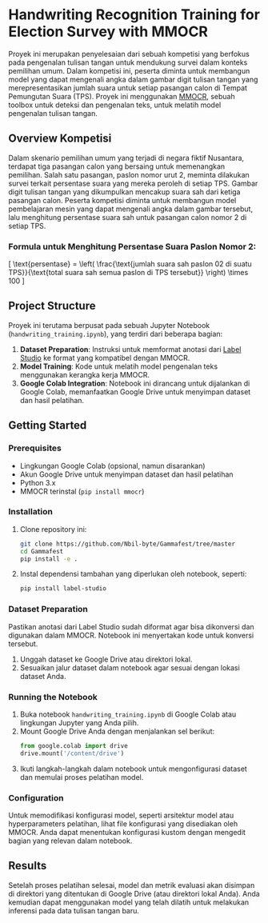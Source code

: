 


# Handwriting Recognition Training for Election Survey with MMOCR

Proyek ini merupakan penyelesaian dari sebuah kompetisi yang berfokus pada pengenalan tulisan tangan untuk mendukung survei dalam konteks pemilihan umum. Dalam kompetisi ini, peserta diminta untuk membangun model yang dapat mengenali angka dalam gambar digit tulisan tangan yang merepresentasikan jumlah suara untuk setiap pasangan calon di Tempat Pemungutan Suara (TPS). Proyek ini menggunakan [MMOCR](https://github.com/open-mmlab/mmocr), sebuah toolbox untuk deteksi dan pengenalan teks, untuk melatih model pengenalan tulisan tangan.

## Overview Kompetisi

Dalam skenario pemilihan umum yang terjadi di negara fiktif Nusantara, terdapat tiga pasangan calon yang bersaing untuk memenangkan pemilihan. Salah satu pasangan, paslon nomor urut 2, meminta dilakukan survei terkait persentase suara yang mereka peroleh di setiap TPS. Gambar digit tulisan tangan yang dikumpulkan mencakup suara sah dari ketiga pasangan calon. Peserta kompetisi diminta untuk membangun model pembelajaran mesin yang dapat mengenali angka dalam gambar tersebut, lalu menghitung persentase suara sah untuk pasangan calon nomor 2 di setiap TPS.

### Formula untuk Menghitung Persentase Suara Paslon Nomor 2:

\[
\text{persentase} = \left( \frac{\text{jumlah suara sah paslon 02 di suatu TPS}}{\text{total suara sah semua paslon di TPS tersebut}} \right) \times 100
\]

## Project Structure

Proyek ini terutama berpusat pada sebuah Jupyter Notebook (`handwriting_training.ipynb`), yang terdiri dari beberapa bagian:

1. **Dataset Preparation**: Instruksi untuk memformat anotasi dari [Label Studio](https://labelstud.io/) ke format yang kompatibel dengan MMOCR.
2. **Model Training**: Kode untuk melatih model pengenalan teks menggunakan kerangka kerja MMOCR.
3. **Google Colab Integration**: Notebook ini dirancang untuk dijalankan di Google Colab, memanfaatkan Google Drive untuk menyimpan dataset dan hasil pelatihan.

## Getting Started

### Prerequisites

- Lingkungan Google Colab (opsional, namun disarankan)
- Akun Google Drive untuk menyimpan dataset dan hasil pelatihan
- Python 3.x
- MMOCR terinstal (`pip install mmocr`)

### Installation

1. Clone repository ini:
   ```bash
   git clone https://github.com/Nbil-byte/Gammafest/tree/master
   cd Gammafest
   pip install -e .
   ```

2. Instal dependensi tambahan yang diperlukan oleh notebook, seperti:
   ```bash
   pip install label-studio
   ```

### Dataset Preparation

Pastikan anotasi dari Label Studio sudah diformat agar bisa dikonversi dan digunakan dalam MMOCR. Notebook ini menyertakan kode untuk konversi tersebut.

1. Unggah dataset ke Google Drive atau direktori lokal.
2. Sesuaikan jalur dataset dalam notebook agar sesuai dengan lokasi dataset Anda.

### Running the Notebook

1. Buka notebook `handwriting_training.ipynb` di Google Colab atau lingkungan Jupyter yang Anda pilih.
2. Mount Google Drive Anda dengan menjalankan sel berikut:
   ```python
   from google.colab import drive
   drive.mount('/content/drive')
   ```
3. Ikuti langkah-langkah dalam notebook untuk mengonfigurasi dataset dan memulai proses pelatihan model.

### Configuration

Untuk memodifikasi konfigurasi model, seperti arsitektur model atau hyperparameters pelatihan, lihat file konfigurasi yang disediakan oleh MMOCR. Anda dapat menentukan konfigurasi kustom dengan mengedit bagian yang relevan dalam notebook.

## Results

Setelah proses pelatihan selesai, model dan metrik evaluasi akan disimpan di direktori yang ditentukan di Google Drive (atau direktori lokal Anda). Anda kemudian dapat menggunakan model yang telah dilatih untuk melakukan inferensi pada data tulisan tangan baru.
